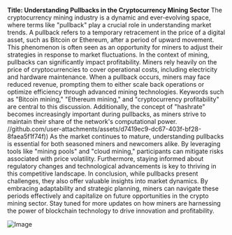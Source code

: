 **Title: Understanding Pullbacks in the Cryptocurrency Mining Sector**
The cryptocurrency mining industry is a dynamic and ever-evolving space, where terms like "pullback" play a crucial role in understanding market trends. A pullback refers to a temporary retracement in the price of a digital asset, such as Bitcoin or Ethereum, after a period of upward movement. This phenomenon is often seen as an opportunity for miners to adjust their strategies in response to market fluctuations.
In the context of mining, pullbacks can significantly impact profitability. Miners rely heavily on the price of cryptocurrencies to cover operational costs, including electricity and hardware maintenance. When a pullback occurs, miners may face reduced revenue, prompting them to either scale back operations or optimize efficiency through advanced mining technologies.
Keywords such as "Bitcoin mining," "Ethereum mining," and "cryptocurrency profitability" are central to this discussion. Additionally, the concept of "hashrate" becomes increasingly important during pullbacks, as miners strive to maintain their share of the network's computational power.
 //github.com/user-attachments/assets/d7419ec9-dc67-403f-bf28-8faea5f1f74f))
As the market continues to mature, understanding pullbacks is essential for both seasoned miners and newcomers alike. By leveraging tools like "mining pools" and "cloud mining," participants can mitigate risks associated with price volatility. Furthermore, staying informed about regulatory changes and technological advancements is key to thriving in this competitive landscape.
In conclusion, while pullbacks present challenges, they also offer valuable insights into market dynamics. By embracing adaptability and strategic planning, miners can navigate these periods effectively and capitalize on future opportunities in the crypto mining sector. Stay tuned for more updates on how miners are harnessing the power of blockchain technology to drive innovation and profitability.

![Image](https://github.com/user-attachments/assets/d7419ec9-dc67-403f-bf28-8faea5f1f74f)
